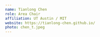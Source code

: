 ```yaml
---
name: Tianlong Chen
role: Area Chair
affiliation: UT Austin / MIT
website: https://tianlong-chen.github.io/
photo: chen_t.jpeg
---
```

